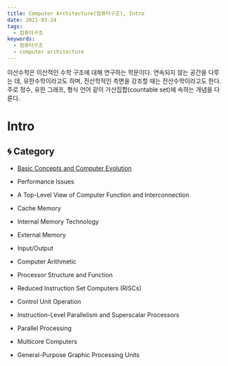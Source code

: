 ```yaml
---
title: Computer Architecture(컴퓨터구조), Intro
date: 2021-03-24
tags:
  - 컴퓨터구조
keywords:
  - 컴퓨터구조
  - computer architecture
---
```


이산수학은 이산적인 수학 구조에 대해 연구하는 학문이다.
연속되지 않는 공간을 다루는 데, 유한수학이라고도 하며, 전산학적인 측면을 강조할 때는 전산수학이라고도 한다. 주로 정수, 유한 그래프, 형식 언어 같이 가산집합(countable set)에 속하는 개념을 다룬다.
<br/>

# Intro

## 🌀 Category

- [Basic Concepts and Computer Evolution]()

- Performance Issues

- A Top-Level View of Computer Function and Interconnection

- Cache Memory

- Internal Memory Technology

- External Memory

- Input/Output

- Computer Arithmetic

- Processor Structure and Function

- Reduced Instruction Set Computers (RISCs)

- Control Unit Operation

- Instruction-Level Parallelism and Superscalar Processors

- Parallel Processing

- Multicore Computers

- General-Purpose Graphic Processing Units
